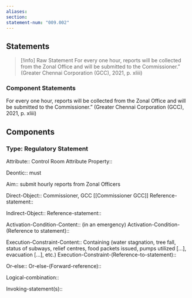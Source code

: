 ```yaml
---
aliases: 
section: 
statement-num: "009.002"
---
```

## Statements 
> [!info] Raw Statement
> For every one hour, reports will be collected from the Zonal Office and will be submitted to the Commissioner.” (Greater Chennai Corporation (GCC), 2021, p. xliii) 
> 

### Component Statements
For every one hour, reports will be collected from the Zonal Office and will be submitted to the Commissioner.” (Greater Chennai Corporation (GCC), 2021, p. xliii) 
## Components
### Type: Regulatory Statement
Attribute:: Control Room
	Attribute Property::

Deontic:: must

Aim:: submit hourly reports from Zonal Officers

Direct-Object:: Commissioner, GCC [[Commissioner GCC]]
	Reference-statement::

Indirect-Object:: 
	Reference-statement::

Activation-Condition-Content:: (in an emergency)
	Activation-Condition-(Reference to statement)::

Execution-Constraint-Content:: Containing (water stagnation, tree fall, status of subways, relief centres, food packets issued, pumps utilized \[...], evacuation \[...], etc.)
	Execution-Constraint-(Reference-to-statement)::

Or-else::
	Or-else-(Forward-reference)::

Logical-combination::

Invoking-statement(s)::